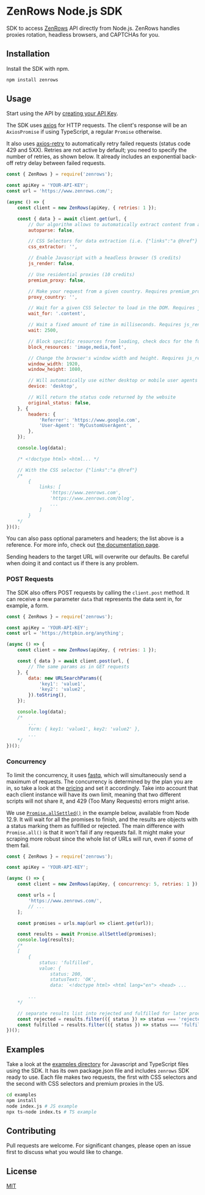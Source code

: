 # ZenRows Node.js SDK
SDK to access [ZenRows](https://www.zenrows.com/) API directly from Node.js. ZenRows handles proxies rotation, headless browsers, and CAPTCHAs for you.

## Installation
Install the SDK with npm.

```bash
npm install zenrows
```

## Usage
Start using the API by [creating your API Key](https://app.zenrows.com/register?p=free).

The SDK uses [axios](https://axios-http.com/) for HTTP requests. The client's response will be an `AxiosPromise` if using TypeScript, a regular `Promise` otherwise.

It also uses [axios-retry](https://github.com/softonic/axios-retry) to automatically retry failed requests (status code 429 and 5XX). Retries are not active by default; you need to specify the number of retries, as shown below. It already includes an exponential back-off retry delay between failed requests.

```javascript
const { ZenRows } = require('zenrows');

const apiKey = 'YOUR-API-KEY';
const url = 'https://www.zenrows.com/';

(async () => {
    const client = new ZenRows(apiKey, { retries: 1 });

    const { data } = await client.get(url, {
        // Our algorithm allows to automatically extract content from any website
        autoparse: false,

        // CSS Selectors for data extraction (i.e. {"links":"a @href"} to get href attributes from links)
        css_extractor: '',

        // Enable Javascript with a headless browser (5 credits)
        js_render: false,

        // Use residential proxies (10 credits)
        premium_proxy: false,

        // Make your request from a given country. Requires premium_proxy
        proxy_country: '',

        // Wait for a given CSS Selector to load in the DOM. Requires js_render
        wait_for: '.content',

        // Wait a fixed amount of time in milliseconds. Requires js_render
        wait: 2500,

        // Block specific resources from loading, check docs for the full list. Requires js_render
        block_resources: 'image,media,font',

        // Change the browser's window width and height. Requires js_render
        window_width: 1920,
        window_height: 1080,

        // Will automatically use either desktop or mobile user agents in the headers
        device: 'desktop',

        // Will return the status code returned by the website
        original_status: false,
    }, {
        headers: {
            'Referrer': 'https://www.google.com',
            'User-Agent': 'MyCustomUserAgent',
        },
    });

    console.log(data);

    /* <!doctype html> <html... */

    // With the CSS selector {"links":"a @href"}
    /*
        {
            links: [
                'https://www.zenrows.com',
                'https://www.zenrows.com/blog',
                ...
            ]
        }
    */
})();
```

You can also pass optional parameters and headers; the list above is a reference. For more info, check out [the documentation page](https://www.zenrows.com/documentation).

Sending headers to the target URL will overwrite our defaults. Be careful when doing it and contact us if there is any problem.

### POST Requests

The SDK also offers POST requests by calling the `client.post` method. It can receive a new parameter `data` that represents the data sent in, for example, a form. 

```javascript
const { ZenRows } = require('zenrows');

const apiKey = 'YOUR-API-KEY';
const url = 'https://httpbin.org/anything';

(async () => {
    const client = new ZenRows(apiKey, { retries: 1 });

    const { data } = await client.post(url, {
        // The same params as in GET requests
    }, {
        data: new URLSearchParams({
            'key1': 'value1',
            'key2': 'value2',
        }).toString(),
    });

    console.log(data);
    /*
        ...
        form: { key1: 'value1', key2: 'value2' },
        ...
    */
})();
```

### Concurrency

To limit the concurrency, it uses [fastq](https://github.com/mcollina/fastq), which will simultaneously send a maximum of requests. The concurrency is determined by the plan you are in, so take a look at the [pricing](https://www.zenrows.com/pricing) and set it accordingly. Take into account that each client instance will have its own limit, meaning that two different scripts will not share it, and 429 (Too Many Requests) errors might arise.

We use [`Promise.allSettled()`](https://developer.mozilla.org/en-US/docs/Web/JavaScript/Reference/Global_Objects/Promise/allSettled) in the example below, available from Node 12.9. It will wait for all the promises to finish, and the results are objects with a status marking them as fulfilled or rejected. The main difference with `Promise.all()` is that it won't fail if any requests fail. It might make your scraping more robust since the whole list of URLs will run, even if some of them fail.

```javascript
const { ZenRows } = require('zenrows');

const apiKey = 'YOUR-API-KEY';

(async () => {
    const client = new ZenRows(apiKey, { concurrency: 5, retries: 1 });

    const urls = [
        'https://www.zenrows.com/',
        // ...
    ];

    const promises = urls.map(url => client.get(url));

    const results = await Promise.allSettled(promises);
    console.log(results);
    /*
    [
        {
            status: 'fulfilled',
            value: {
                status: 200,
                statusText: 'OK',
                data: `<!doctype html> <html lang="en"> <head> ...
            
        ...
    */

    // separate results list into rejected and fulfilled for later processing
    const rejected = results.filter(({ status }) => status === 'rejected');
    const fulfilled = results.filter(({ status }) => status === 'fulfilled');
})();
```
## Examples

Take a look at the [examples directory](./examples) for Javascript and TypeScript files using the SDK.
It has its own package.json file and includes `zenrows` SDK ready to use.
Each file makes two requests, the first with CSS selectors and the second with CSS selectors and premium proxies in the US.

```bash
cd examples
npm install
node index.js # JS example
npx ts-node index.ts # TS example
```

## Contributing
Pull requests are welcome. For significant changes, please open an issue first to discuss what you would like to change.

## License
[MIT](./LICENSE)
